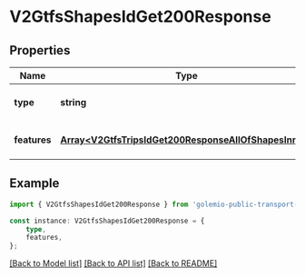 # V2GtfsShapesIdGet200Response


## Properties

Name | Type | Description | Notes
------------ | ------------- | ------------- | -------------
**type** | **string** |  | [optional] [default to undefined]
**features** | [**Array&lt;V2GtfsTripsIdGet200ResponseAllOfShapesInner&gt;**](V2GtfsTripsIdGet200ResponseAllOfShapesInner.md) |  | [optional] [default to undefined]

## Example

```typescript
import { V2GtfsShapesIdGet200Response } from 'golemio-public-transport-api';

const instance: V2GtfsShapesIdGet200Response = {
    type,
    features,
};
```

[[Back to Model list]](../README.md#documentation-for-models) [[Back to API list]](../README.md#documentation-for-api-endpoints) [[Back to README]](../README.md)
